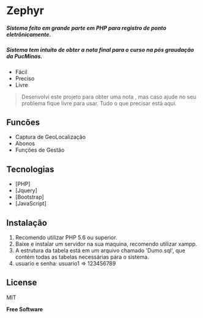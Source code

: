 # Zephyr

##### Sistema feito em grande parte em PHP para registro de ponto eletrônicamente.
##### Sistema tem intuito de obter a nota final para o curso na pós graudação da PucMinas.

 
- Fácil
- Preciso
- Livre

> Desenvolvi este projeto para obter uma nota
> , mas caso ajude no seu problema fique livre para usar.
> Tudo o que precisar está aqui.


## Funcões

- Captura de GeoLocalização
- Abonos
- Funções de Gestão


## Tecnologias

- [PHP]
- [Jquery] 
- [Bootstrap]
- [JavaScript]

## Instalação

1. Recomendo utilizar PHP 5.6 ou superior.
2. Baixe e instalar um servidor na sua maquina, recomendo utilizar xampp.
3. A estrutura da tabela está em um arquivo chamado 'Dumo.sql', que contém todas as tabelas necessárias para o sistema.
4. usuario e senha: usuario1 => 123456789


## License

MIT

**Free Software**
